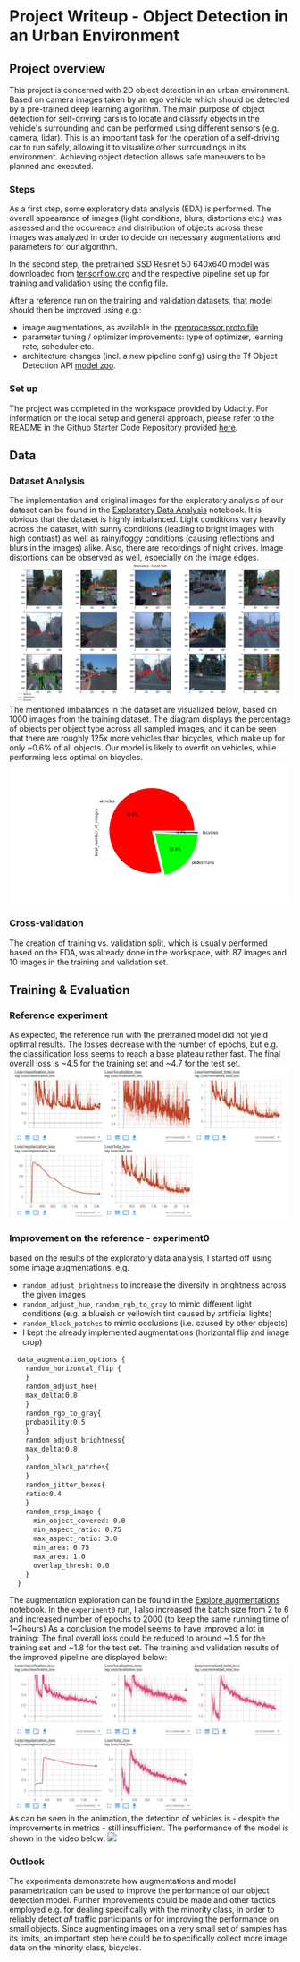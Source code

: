 # Project Writeup - Object Detection in an Urban Environment

## Project overview
This project is concerned with 2D object detection in an urban environment.
Based on camera images taken by an ego vehicle which should be detected by a pre-trained deep learning algorithm.
The main purpose of object detection for self-driving cars is to locate and classify objects in the vehicle's surrounding and can be performed using different sensors (e.g. camera, lidar). This is an important task for the operation of a self-driving car to run safely, allowing it to visualize other surroundings in its environment. Achieving object detection allows safe maneuvers to be planned and executed.
### Steps
As a first step, some exploratory data analysis (EDA) is performed. The overall appearance of images  (light conditions, blurs, distortions etc.) was assessed and the occurence and distribution of objects across these images was analyzed in order to decide on necessary augmentations and parameters for our algorithm.

In the second step, the pretrained SSD Resnet 50 640x640 model was downloaded from [tensorflow.org](http://download.tensorflow.org/models/object_detection/tf2/20200711/ssd_resnet50_v1_fpn_640x640_coco17_tpu-8.tar.gz) and the respective pipeline set up for training and validation using the config file.

After a reference run on the training and validation datasets, that model should then be improved using e.g.:
* image augmentations, as available in the [preprocessor.proto file](https://github.com/tensorflow/models/blob/master/research/object_detection/protos/preprocessor.proto)
* parameter tuning / optimizer improvements: type of optimizer, learning rate, scheduler etc.
* architecture changes (incl. a new pipeline config) using the Tf Object Detection API [model zoo](https://github.com/tensorflow/models/blob/master/research/object_detection/g3doc/tf2_detection_zoo.md).
### Set up
The project was completed in the workspace provided by Udacity.
For information on the local setup and general approach, please refer to the README in the 
Github Starter Code Repository provided [here](https://github.com/udacity/nd013-c1-vision-starter).
## Data
### Dataset Analysis
The implementation and original images for the exploratory analysis of our dataset can be found 
in the [Exploratory Data Analysis](Exploratory+Data+Analysis.ipynb) notebook.
It is obvious that the dataset is highly imbalanced. 
Light conditions vary heavily across the dataset, with sunny conditions (leading to bright images with high contrast)
as well as rainy/foggy conditions (causing reflections and blurs in the images) alike. 
Also, there are recordings of night drives.
Image distortions can be observed as well, especially on the image edges.
![](experiments/EDA.png)
The mentioned imbalances in the dataset are visualized below, based on 1000 images from the training dataset.
The diagram displays the percentage of objects per object type across all sampled images, and it can be seen that there are roughly 125x more vehicles than bicycles, which make up for only ~0.6% of all objects.
Our model is likely to overfit on vehicles, while performing less optimal on bicycles.
![](experiments/EDA_pie.png)
### Cross-validation
The creation of training vs. validation split, which is usually performed based on the EDA, was already done in the workspace, with 87 images and 10 images in the training and validation set.
## Training & Evaluation
### Reference experiment
As expected, the reference run with the pretrained model did not yield optimal results.
The losses decrease with the number of epochs, 
but e.g. the classification loss seems to reach a base plateau rather fast.
The final overall loss is ~4.5 for the training set and ~4.7 for the test set.
![](experiments/reference/noAugmentation.png)
### Improvement on the reference - experiment0
based on the results of the exploratory data analysis, I started off using some image augmentations, e.g.
* `random_adjust_brightness` to increase the diversity in brightness across the given images
* `random_adjust_hue`, `random_rgb_to_gray` to mimic different light conditions (e.g. a blueish or yellowish tint caused by artificial lights)
* `random_black_patches` to mimic occlusions (i.e. caused by other objects)
* I kept the already implemented augmentations (horizontal flip and image crop)

```
  data_augmentation_options {
    random_horizontal_flip {
    }
    random_adjust_hue{
    max_delta:0.8
    }
    random_rgb_to_gray{
    probability:0.5
    }
    random_adjust_brightness{
    max_delta:0.8
    }
    random_black_patches{
    }
    random_jitter_boxes{
    ratio:0.4
    }
    random_crop_image {
      min_object_covered: 0.0
      min_aspect_ratio: 0.75
      max_aspect_ratio: 3.0
      min_area: 0.75
      max_area: 1.0
      overlap_thresh: 0.0
    }
  }
```
The augmentation exploration can be found in the [Explore augmentations](Explore+augmentations.ipynb) notebook.
In the `experiment0` run, I also increased the batch size from 2 to 6 and increased number of epochs to 2000 (to keep the same running time of 1~2hours)
As a conclusion the model seems to have improved a lot in training: 
The final overall loss could be reduced to around ~1.5 for the training set and ~1.8 for the test set.
The training and validation results of the improved pipeline are displayed below:
![](experiments/experiment0/Augmentation.png)
As can be seen in the animation, the detection of vehicles is - despite the improvements in metrics - still insufficient.
The performance of the model is shown in the video below:
![](experiments/animation.gif)
### Outlook
The experiments demonstrate how augmentations and model parametrization can be used to improve the performance of our object detection model.
Further improvements could be made and other tactics employed e.g. for dealing specifically with the minority class,
in order to reliably detect _all_ traffic participants or for improving the performance on small objects.
Since augmenting images on a very small set of samples has its limits, 
an important step here could be to specifically collect more image data on the minority class, bicycles.
